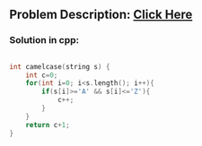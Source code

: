 ## Problem Description: [Click Here](https://www.hackerrank.com/challenges/camelcase/problem)

### Solution in cpp:

```cpp

int camelcase(string s) {
    int c=0;
    for(int i=0; i<s.length(); i++){
        if(s[i]>='A' && s[i]<='Z'){
            c++;
        }
    }
    return c+1;
}
```
